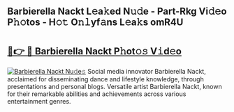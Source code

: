 ## Barbierella Nackt L𝚎a𝚔ed N𝚞𝚍e - Part-Rkg Vi𝚍𝚎o P𝚑𝚘tos - H𝚘𝚝 O𝚗𝚕yf𝚊ns L𝚎a𝚔s omR4U

# <h2><a href="http://kf76ew.oniu.top/?m=Barbierella+Nackt">🔗👉 🔴 Barbierella Nackt P𝚑ot𝚘𝚜 V𝚒d𝚎o</a></h2>

[![Barbierella Nackt Nu𝚍e𝚜](https://i.imgur.com/0qMVB7G.gif)](http://kf76ew.oniu.top/?m=Barbierella+Nackt)
Social media innovator Barbierella Nackt, acclaimed for disseminating dance and lifestyle knowledge, through presentations and personal blogs. Versatile artist Barbierella Nackt, known for their remarkable abilities and achievements across various entertainment genres.  
